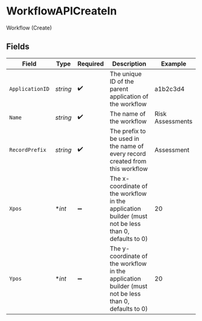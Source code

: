# WorkflowAPICreateIn

Workflow (Create)


## Fields

| Field                                                                                                | Type                                                                                                 | Required                                                                                             | Description                                                                                          | Example                                                                                              |
| ---------------------------------------------------------------------------------------------------- | ---------------------------------------------------------------------------------------------------- | ---------------------------------------------------------------------------------------------------- | ---------------------------------------------------------------------------------------------------- | ---------------------------------------------------------------------------------------------------- |
| `ApplicationID`                                                                                      | *string*                                                                                             | :heavy_check_mark:                                                                                   | The unique ID of the parent application of the workflow                                              | a1b2c3d4                                                                                             |
| `Name`                                                                                               | *string*                                                                                             | :heavy_check_mark:                                                                                   | The name of the workflow                                                                             | Risk Assessments                                                                                     |
| `RecordPrefix`                                                                                       | *string*                                                                                             | :heavy_check_mark:                                                                                   | The prefix to be used in the name of every record created from this workflow                         | Assessment                                                                                           |
| `Xpos`                                                                                               | **int*                                                                                               | :heavy_minus_sign:                                                                                   | The x-coordinate of the workflow in the application builder (must not be less than 0, defaults to 0) | 20                                                                                                   |
| `Ypos`                                                                                               | **int*                                                                                               | :heavy_minus_sign:                                                                                   | The y-coordinate of the workflow in the application builder (must not be less than 0, defaults to 0) | 20                                                                                                   |